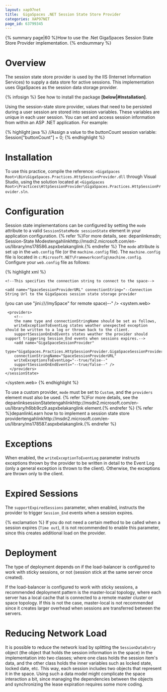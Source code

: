 ```yaml
---
layout: xap97net
title:  GigaSpaces .NET Session State Store Provider
categories: XAP97NET
page_id: 63799345
---
```


{% summary page|60 %}How to use the .Net GigaSpaces Session State Store Provider implementation. {% endsummary %}

# Overview

The session state store provider is used by the IIS (Internet Information Services) to supply a data store for active sessions. This implementation uses GigaSpaces as the session data storage provider.

{% infosign %} See how to install the package **[below|#Installation]**.

Using the session-state store provider, values that need to be persisted during a user session are stored into session variables. These variables are unique in each user session. You can set and access session information from within an ASP .NET application. For example:

{% highlight java %}
//Assign a value to the buttonCount session variable:
Session["buttonCount"] = 0;
{% endhighlight %}


# Installation

To use this practice, compile the reference: `<GigaSpaces Root>\Bin\GigaSpaces.Practices.HttpSessionProvider.dll` through Visual Studio, using the solution located at `<GigaSpaces Root>\Practices\HttpSessionProvider\GigaSpaces.Practices.HttpSessionProvider.sln`.

# Configuration

Session state implementations can be configured by setting the `mode` attribute to a valid `SessionStateMode sessionState` element in your application configuration.
{% refer %}For more details, see: depanlinkmsdn; Session-State Modestengahlinkhttp://msdn2.microsoft.com/en-us/library/ms178586.aspxbelakanglink.{% endrefer %}
The `mode` attribute is set up in the `web.config` file (or the `machine.config` file). The `machine.config` file is located in `c:Microsoft.NET\Frameworkconfig\machine.config`.
Configure your `web.config` file as follows:

{% highlight xml %}
<configuration xmlns="http://schemas.microsoft.com/.NetConfiguration/v2.0">

  <connectionStrings>

    <!--This specifies the connection string to connect to the space-->

    <add name="SpaceSessionProviderURL" connectionString="--Connection String Url to the GigaSpaces session state storage provider
(you can use "jini://*/*/mySpace" for remote space)--" />
  </connectionStrings>
  <system.web>
    <sessionState mode="Custom"
    customProvider="GigaSpaceSessionProvider"
    cookieless="true"
    timeout="5"
    regenerateExpiredSessionId="true">

     <providers>
        <!--
        the name type and connectionStringName should be set as follows,
        writeExceptionToEventLog states weather unexpected exception should be written to a log or thrown back to the client.
        supportSessionOnEndEvents states weather the provider should support triggering Session_End events when sessions expires.-->
        <add name="GigaSpaceSessionProvider"
        type="GigaSpaces.Practices.HttpSessionProvider.GigaSpaceSessionProvider"
        connectionStringName="SpaceSessionProviderURL"
        writeExceptionsToEventLog="--true/false--"
        supportSessionOnEndEvents="--true/false--" />
      </providers>
    </sessionState>
  </system.web>
</configuration>
{% endhighlight %}

To use a custom provider, `mode` must be set to `Custom`, and the `providers` element must also be used.
{% refer %}For more details, see the depanlinksessionStatetengahlinkhttp://msdn2.microsoft.com/en-us/library/h6bb9cz9.aspxbelakanglink element.{% endrefer %}
{% refer %}depanlinkLearn how to to implement a session state store providertengahlinkhttp://msdn2.microsoft.com/en-us/library/ms178587.aspxbelakanglink.{% endrefer %}

# Exceptions

When enabled, the `writeExceptionToEventLog` parameter instructs exceptions thrown by the provider to be written in detail to the Event Log (only a general exception is thrown to the client). Otherwise, the exceptions are thrown only to the client.

# Expired Sessions

The `supportExpiredSessions` parameter, when enabled, instructs the provider to trigger `Session_End` events when a session expires.

{% exclamation %} If you do not need a certain method to be called when a session expires (`Time out`), it is not recommended to enable this parameter, since this creates additional load on the provider.

# Deployment

The type of deployment depends on if the load-balancer is configured to work with sticky sessions, or not (session stick at the same server once created).

If the load-balancer is configured to work with sticky sessions, a recommended deployment pattern is the master-local topology, where each server has a local cache that is connected to a remote master cluster or space topology. If this is not the case, master-local is not recommended since it creates larger overhead when sessions are transferred between the servers.

# Reducing Network Load

It is possible to reduce the network load by splitting the `SessionDataEntry` object (the object that holds the session information in the space) in the implementation into two classes; where one class holds the session item's data, and the other class holds the inner variables such as locked state, locked date, etc. This way, each session includes two objects that represent it in the space. Using such a data model might complicate the space interaction a bit, since managing the dependencies between the objects and synchronizing the lease expiration requires some more coding.